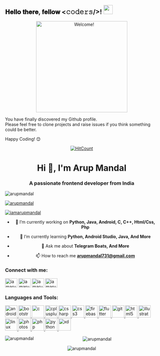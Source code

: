 <h2> 𝐇𝐞𝐥𝐥𝐨 𝐭𝐡𝐞𝐫𝐞, 𝐟𝐞𝐥𝐥𝐨𝐰 <𝚌𝚘𝚍𝚎𝚛𝚜/>! <img src="https://github.com/arupmandal/arupmandal/blob/master/gifs/Hi.gif" width="30px"></h2>

<div align="center" width="50">

<img src="https://i.imgur.com/dTYwdG1.gif" alt="Welcome!" width="300"/>

</div>

You have finally discovered my Github profile. <br>
Please feel free to clone projects and raise issues if you think something could be better.

Happy Coding! 😊

<div align="center">

[![HitCount](http://hits.dwyl.com/ABSphreak/ABSphreak.svg)](http://hits.dwyl.com/ABSphreak/ABSphreak)



<h1 align="center">Hi 👋, I'm Arup Mandal</h1>
<h3 align="center">A passionate frontend developer from India</h3>

<p align="left"> <img src="https://komarev.com/ghpvc/?username=arupmandal&label=Profile%20views&color=0e75b6&style=flat" alt="arupmandal" /> </p>

<p align="left"> <a href="https://github.com/ryo-ma/github-profile-trophy"><img src="https://github-profile-trophy.vercel.app/?username=arupmandal" alt="arupmandal" /></a> </p>

<p align="left"> <a href="https://twitter.com/iamarupmandal" target="blank"><img src="https://img.shields.io/twitter/follow/iamarupmandal?logo=twitter&style=for-the-badge" alt="iamarupmandal" /></a> </p>

- 🔭 I’m currently working on **Python, Java, Android, C, C++, Html/Css, Php**

- 🌱 I’m currently learning **Python, Android Studio, Java, And More**

- 💬 Ask me about **Telegram Boats, And More**

- 📫 How to reach me **arupmandal731@gmail.com**

<h3 align="left">Connect with me:</h3>
<p align="left">
<a href="https://twitter.com/iamarupmandal" target="blank"><img align="center" src="https://cdn.jsdelivr.net/npm/simple-icons@3.0.1/icons/twitter.svg" alt="iamarupmandal" height="30" width="40" /></a>
<a href="https://linkedin.com/in/iamarupmandal" target="blank"><img align="center" src="https://cdn.jsdelivr.net/npm/simple-icons@3.0.1/icons/linkedin.svg" alt="iamarupmandal" height="30" width="40" /></a>
<a href="https://fb.com/iamarupmandal" target="blank"><img align="center" src="https://cdn.jsdelivr.net/npm/simple-icons@3.0.1/icons/facebook.svg" alt="iamarupmandal" height="30" width="40" /></a>
<a href="https://instagram.com/iamarupmandal" target="blank"><img align="center" src="https://cdn.jsdelivr.net/npm/simple-icons@3.0.1/icons/instagram.svg" alt="iamarupmandal" height="30" width="40" /></a>
</p>

<h3 align="left">Languages and Tools:</h3>
<p align="left"> <a href="https://developer.android.com" target="_blank"> <img src="https://devicons.github.io/devicon/devicon.git/icons/android/android-original-wordmark.svg" alt="android" width="40" height="40"/> </a> <a href="https://getbootstrap.com" target="_blank"> <img src="https://devicons.github.io/devicon/devicon.git/icons/bootstrap/bootstrap-plain.svg" alt="bootstrap" width="40" height="40"/> </a> <a href="https://www.cprogramming.com/" target="_blank"> <img src="https://devicons.github.io/devicon/devicon.git/icons/c/c-original.svg" alt="c" width="40" height="40"/> </a> <a href="https://www.w3schools.com/cpp/" target="_blank"> <img src="https://devicons.github.io/devicon/devicon.git/icons/cplusplus/cplusplus-original.svg" alt="cplusplus" width="40" height="40"/> </a> <a href="https://www.w3schools.com/cs/" target="_blank"> <img src="https://devicons.github.io/devicon/devicon.git/icons/csharp/csharp-original.svg" alt="csharp" width="40" height="40"/> </a> <a href="https://www.w3schools.com/css/" target="_blank"> <img src="https://devicons.github.io/devicon/devicon.git/icons/css3/css3-original-wordmark.svg" alt="css3" width="40" height="40"/> </a> <a href="https://firebase.google.com/" target="_blank"> <img src="https://www.vectorlogo.zone/logos/firebase/firebase-icon.svg" alt="firebase" width="40" height="40"/> </a> <a href="https://flutter.dev" target="_blank"> <img src="https://www.vectorlogo.zone/logos/flutterio/flutterio-icon.svg" alt="flutter" width="40" height="40"/> </a> <a href="https://git-scm.com/" target="_blank"> <img src="https://www.vectorlogo.zone/logos/git-scm/git-scm-icon.svg" alt="git" width="40" height="40"/> </a> <a href="https://www.w3.org/html/" target="_blank"> <img src="https://devicons.github.io/devicon/devicon.git/icons/html5/html5-original-wordmark.svg" alt="html5" width="40" height="40"/> </a> <a href="https://www.adobe.com/in/products/illustrator.html" target="_blank"> <img src="https://www.vectorlogo.zone/logos/adobe_illustrator/adobe_illustrator-icon.svg" alt="illustrator" width="40" height="40"/> </a> <a href="https://www.linux.org/" target="_blank"> <img src="https://devicons.github.io/devicon/devicon.git/icons/linux/linux-original.svg" alt="linux" width="40" height="40"/> </a> <a href="https://www.photoshop.com/en" target="_blank"> <img src="https://devicons.github.io/devicon/devicon.git/icons/photoshop/photoshop-plain.svg" alt="photoshop" width="40" height="40"/> </a> <a href="https://www.php.net" target="_blank"> <img src="https://devicons.github.io/devicon/devicon.git/icons/php/php-original.svg" alt="php" width="40" height="40"/> </a> <a href="https://www.python.org" target="_blank"> <img src="https://devicons.github.io/devicon/devicon.git/icons/python/python-original.svg" alt="python" width="40" height="40"/> </a> <a href="https://www.adobe.com/products/xd.html" target="_blank"> <img src="https://cdn.worldvectorlogo.com/logos/adobe-xd.svg" alt="xd" width="40" height="40"/> </a> </p>

<p><img align="left" src="https://github-readme-stats.vercel.app/api/top-langs?username=arupmandal&show_icons=true&locale=en&layout=compact" alt="arupmandal" /></p>

<p>&nbsp;<img align="center" src="https://github-readme-stats.vercel.app/api?username=arupmandal&show_icons=true&locale=en" alt="arupmandal" /></p>

<p><img align="center" src="https://github-readme-streak-stats.herokuapp.com/?user=arupmandal&" alt="arupmandal" /></p>
